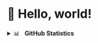 # 👋 Hello, world!

<details>
<summary>📊&nbsp;&nbsp;&nbsp;<b>GitHub Statistics</b></summary>
<br/>
<img src="https://github-readme-stats.vercel.app/api?username=Vyshnav2255&show_icons=true&count_private=true&title_color=43d6b5&icon_color=43d6b5&theme=react" alt="GitHub Stats/Statistics" align="top"/>
<img src="https://github-readme-stats.vercel.app/api/top-langs/?username=Vyshnav2255&layout=compact&hide=java&title_color=43d6b5&icon_color=43d6b5&theme=react" alt="GitHub Top or Most Used Languages" align="top"/>
</details>
